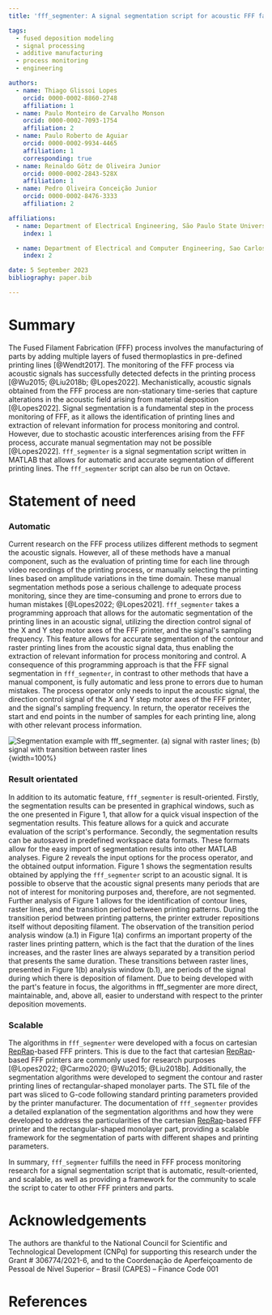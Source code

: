 ```yaml
---
title: 'fff_segmenter: A signal segmentation script for acoustic FFF fabrication data in MATLAB'

tags:
  - fused deposition modeling
  - signal processing
  - additive manufacturing
  - process monitoring
  - engineering

authors:
  - name: Thiago Glissoi Lopes
    orcid: 0000-0002-8860-2748
    affiliation: 1
  - name: Paulo Monteiro de Carvalho Monson
    orcid: 0000-0002-7093-1754
    affiliation: 2
  - name: Paulo Roberto de Aguiar
    orcid: 0000-0002-9934-4465
    affiliation: 1
    corresponding: true
  - name: Reinaldo Götz de Oliveira Junior
    orcid: 0000-0002-2843-528X
    affiliation: 1
  - name: Pedro Oliveira Conceição Junior 
    orcid: 0000-0002-8476-3333
    affiliation: 2

affiliations:
  - name: Department of Electrical Engineering, São Paulo State University, Brazil
    index: 1

  - name: Department of Electrical and Computer Engineering, Sao Carlos School of Engineering (EESC),University of Sao Paulo (USP), Sao Carlos 13566-590, Sao Paulo, Brazil
    index: 2

date: 5 September 2023 
bibliography: paper.bib 

---
```


# Summary
The Fused Filament Fabrication (FFF) process involves the manufacturing of parts by adding multiple layers of fused thermoplastics in pre-defined printing lines [@Wendt2017].
The monitoring of the FFF process via acoustic signals has successfully detected defects in the printing process [@Wu2015; @Liu2018b; @Lopes2022].
Mechanistically, acoustic signals obtained from the FFF process are non-stationary time-series that capture alterations in the acoustic field arising from material deposition [@Lopes2022].
Signal segmentation is a fundamental step in the process monitoring of FFF, as it allows the identification of printing lines and extraction of relevant information for process monitoring and control. However, due to stochastic acoustic interferences arising from the FFF process, accurate manual segmentation may not be possible [@Lopes2022].
`fff_segmenter` is a signal segmentation script written in MATLAB that allows for automatic and accurate segmentation of different printing lines. The `fff_segmenter` script can also be run on Octave.

# Statement of need

### Automatic

Current research on the FFF process utilizes different methods to segment the acoustic signals. However, all of these methods have a manual component, such as the evaluation of printing time for each line through video recordings of the printing process, or manually selecting the printing lines based on amplitude variations in the time domain. These manual segmentation methods pose a serious challenge to adequate process monitoring, since they are time-consuming and prone to errors due to human mistakes [@Lopes2022; @Lopes2021].
`fff_segmenter` takes a programming approach that allows for the automatic segmentation of the printing lines in an acoustic signal, utilizing the direction control signal of the X and Y step motor axes of the FFF printer, and the signal's sampling frequency. This feature allows for accurate segmentation of the contour and raster printing lines from the acoustic signal data, thus enabling the extraction of relevant information for process monitoring and control.
A consequence of this programming approach is that the FFF signal segmentation in `fff_segmenter`, in contrast to other methods that have a manual component, is fully automatic and less prone to errors due to human mistakes. The process operator only needs to input the acoustic signal, the direction control signal of the X and Y step motor axes of the FFF printer, and the signal's sampling frequency. In return, the operator receives the start and end points in the number of samples for each printing line, along with other relevant process information. 

![Segmentation example with `fff_segmenter`. (a) signal with raster lines; (b) signal with transition between raster lines](images/segmentationImage.png){width=100%}

### Result orientated

In addition to its automatic feature, `fff_segmenter` is result-oriented. Firstly, the segmentation results can be presented in graphical windows, such as the one presented in Figure 1, that allow for a quick visual inspection of the segmentation results. This feature allows for a quick and accurate evaluation of the script's performance. Secondly, the segmentation results can be autosaved in predefined workspace data formats. These formats allow for the easy import of segmentation results into other MATLAB analyses. Figure 2 reveals the input options for the process operator, and the obtained output information. 
Figure 1 shows the segmentation results obtained by applying the `fff_segmenter` script to an acoustic signal. It is possible to observe that the acoustic signal presents many periods that are not of interest for monitoring purposes and, therefore, are not segmented. Further analysis of Figure 1 allows for the identification of contour lines, raster lines, and the transition period between printing patterns. During the transition period between printing patterns, the printer extruder repositions itself without depositing filament. The observation of the transition period analysis window (a.1) in Figure 1(a) confirms an important property of the raster lines printing pattern, which is the fact that the duration of the lines increases, and the raster lines are always separated by a transition period that presents the same duration. These transitions between raster lines, presented in Figure 1(b) analysis window (b.1), are periods of the signal during which there is deposition of filament.
Due to being developed with the part's feature in focus, the algorithms in fff_segmenter are more direct, maintainable, and, above all, easier to understand with respect to the printer deposition movements.

### Scalable

The algorithms in `fff_segmenter` were developed with a focus on cartesian [RepRap](https://reprap.org/wiki/RepRap)-based FFF printers. This is due to the fact that cartesian [RepRap](https://reprap.org/wiki/RepRap)-based FFF printers are commonly used for research purposes [@Lopes2022; @Carmo2020; @Wu2015; @Liu2018b]. Additionally, the segmentation algorithms were developed to segment the contour and raster printing lines of rectangular-shaped monolayer parts. The STL file of the part was sliced to G-code following standard printing parameters provided by the printer manufacturer. The documentation of `fff_segmenter` provides a detailed explanation of the segmentation algorithms and how they were developed to address the particularities of the cartesian [RepRap](https://reprap.org/wiki/RepRap)-based FFF printer and the rectangular-shaped monolayer part, providing a scalable framework for the segmentation of parts with different shapes and printing parameters.

In summary, `fff_segmenter` fulfills the need in FFF process monitoring research for a signal segmentation script that is automatic, result-oriented, and scalable, as well as providing a framework for the community to scale the script to cater to other FFF printers and parts.

# Acknowledgements
The authors are thankful to the National Council for Scientific and Technological Development (CNPq) for supporting this research under the Grant # 306774/2021-6, and to the Coordenação de Aperfeiçoamento de Pessoal de Nível Superior – Brasil (CAPES) – Finance Code 001

# References